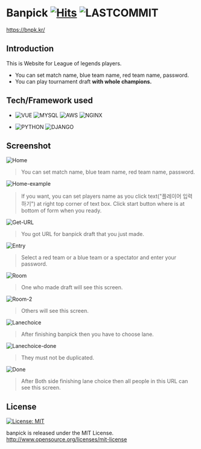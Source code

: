 # Banpick   [![Hits](https://hits.seeyoufarm.com/api/count/incr/badge.svg?url=https%3A%2F%2Fgithub.com%2Fwodn5515%2Fbanpick&count_bg=%2379C83D&title_bg=%23555555&icon=&icon_color=%23E7E7E7&title=hits&edge_flat=false)](https://hits.seeyoufarm.com) ![LASTCOMMIT](https://img.shields.io/github/last-commit/wodn5515/banpick)

https://bnpk.kr/

## Introduction
This is Website for League of legends players.
  - You can set match name, blue team name, red team name, password.
  - You can play tournament draft **with whole champions.**

## Tech/Framework used

- ![VUE](https://img.shields.io/badge/Vue.js-Basic-brightgreen?logo=Vue.js&logoColor=white)
![MYSQL](https://img.shields.io/badge/MySQL-Basic-brightgreen?logo=MySQL&logoColor=white)
![AWS](https://img.shields.io/badge/AWS-Basic-brightgreen?logo=Amazon-AWS&logoColor=white)
![NGINX](https://img.shields.io/badge/NGINX-Basic-brightgreen?logo=NGINX&logoColor=white)


- ![PYTHON](https://img.shields.io/badge/Python-Intermediate-blue?logo=Python&logoColor=white)
![DJANGO](https://img.shields.io/badge/Django-Intermediate-blue?logo=Django&logoColor=white)

## Screenshot
![Home](https://user-images.githubusercontent.com/42237426/100311811-09ed3b80-2ff4-11eb-93e9-f2659994212a.png)
> You can set match name, blue team name, red team name, password.

![Home-example](https://user-images.githubusercontent.com/42237426/100311818-0ce82c00-2ff4-11eb-9c73-f9de5e39e859.png)
> If you want, you can set players name as you click text("플레이어 입력하기") at right top corner of text box. Click start button where is at bottom of form when you ready.

![Get-URL](https://user-images.githubusercontent.com/42237426/100311832-140f3a00-2ff4-11eb-961a-2d37b231fc66.png)
> You got URL for banpick draft that you just made. 

![Entry](https://user-images.githubusercontent.com/42237426/100311837-16719400-2ff4-11eb-8aad-a998fb412c06.png)
> Select a red team or a blue team or a spectator and enter your password.

![Room](https://user-images.githubusercontent.com/42237426/100311845-1a9db180-2ff4-11eb-8915-5fced0ff3f6d.png)
> One who made draft will see this screen.

![Room-2](https://user-images.githubusercontent.com/42237426/100311847-1bcede80-2ff4-11eb-8e99-a0ff243a9e03.png)
> Others will see this screen.

![Lanechoice](https://user-images.githubusercontent.com/42237426/100311859-24271980-2ff4-11eb-81d7-7140b4fe180e.png)
> After finishing banpick then you have to choose lane.

![Lanechoice-done](https://user-images.githubusercontent.com/42237426/100311864-25584680-2ff4-11eb-8c6c-1e3a30d1702e.png)
> They must not be duplicated.

![Done](https://user-images.githubusercontent.com/42237426/100311872-2b4e2780-2ff4-11eb-8a74-59f0ef880cfd.png)
> After Both side finishing lane choice then all people in this URL can see this screen.


## License
[![License: MIT](https://img.shields.io/badge/License-MIT-yellow.svg)](https://opensource.org/licenses/MIT)

banpick is released under the MIT License. http://www.opensource.org/licenses/mit-license
